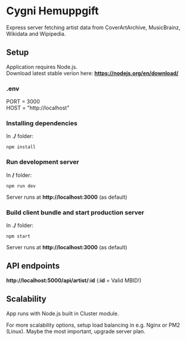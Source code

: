 # Cygni Hemuppgift

Express server fetching artist data from CoverArtArchive, MusicBrainz, Wikidata and Wipipedia.

## Setup

Application requires Node.js.  
Download latest stable verion here: **https://nodejs.org/en/download/**

### .env

PORT = 3000  
HOST = "http://localhost"

### Installing dependencies

In **./** folder:

`npm install`

### Run development server

In **/** folder:

`npm run dev`

Server runs at **http://localhost:3000** (as default)

### Build client bundle and start production server

In **./** folder:

`npm start`

Server runs at **http://localhost:3000** (as default)

## API endpoints

**http://localhost:5000/api/artist/:id** (**:id** = Valid MBID!)

## Scalability

App runs with Node.js built in Cluster module. 

For more scalability options, setup load balancing in e.g. Nginx or PM2 (Linux). Maybe the most important, upgrade server plan.
